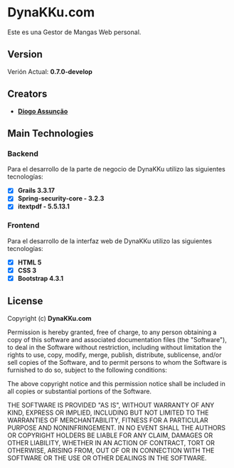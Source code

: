 DynaKKu.com
==========
Este es una Gestor de Mangas Web personal.
## Version
Verión Actual: **0.7.0-develop**
## Creators
  * [**Diogo Assunção**](https://github.com/Thekiso10)

## Main Technologies
### Backend
Para el desarrollo de la parte de negocio de DynaKKu utilizo las siguientes tecnologías:
- [X] **Grails 3.3.17**
- [X] **Spring-security-core - 3.2.3**
- [X] **itextpdf - 5.5.13.1**
### Frontend
Para el desarrollo de la interfaz web de DynaKKu utilizo las siguientes tecnologías:
- [X] **HTML 5**
- [X] **CSS 3**
- [X] **Bootstrap 4.3.1**

## License

Copyright (c) **DynaKKu.com**

Permission is hereby granted, free of charge, to any person obtaining a copy
of this software and associated documentation files (the "Software"), to deal
in the Software without restriction, including without limitation the rights
to use, copy, modify, merge, publish, distribute, sublicense, and/or sell
copies of the Software, and to permit persons to whom the Software is
furnished to do so, subject to the following conditions:

The above copyright notice and this permission notice shall be included in all
copies or substantial portions of the Software.

THE SOFTWARE IS PROVIDED "AS IS", WITHOUT WARRANTY OF ANY KIND, EXPRESS OR
IMPLIED, INCLUDING BUT NOT LIMITED TO THE WARRANTIES OF MERCHANTABILITY,
FITNESS FOR A PARTICULAR PURPOSE AND NONINFRINGEMENT. IN NO EVENT SHALL THE
AUTHORS OR COPYRIGHT HOLDERS BE LIABLE FOR ANY CLAIM, DAMAGES OR OTHER
LIABILITY, WHETHER IN AN ACTION OF CONTRACT, TORT OR OTHERWISE, ARISING FROM,
OUT OF OR IN CONNECTION WITH THE SOFTWARE OR THE USE OR OTHER DEALINGS IN THE
SOFTWARE.
